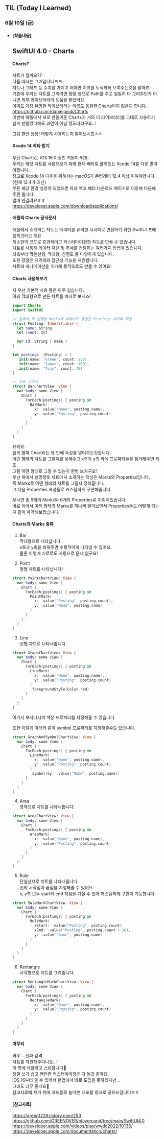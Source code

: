 ## TIL (Today I Learned)

### 6월 10일 (금)   

- #### [학습내용]    
  ## SwiftUI 4.0 - Charts     

  #### Charts?   
  차트가 뭘까요??   
  다들 아시는 그거입니다ㅋㅋ   
  차트나 그래프 등 수치를 가지고 어떠한 지표를 도식화해 보여주는것을 말하죠.   
  기존에 우리는 차트를 그리려면 정말 쌩으로 Path를 주고 일일히 다 그려주던가 아니면 외부 라이브러리의 도움을 받았어요.   
  아마도 가장 유명한 라이브러리는 이름도 동일한 Charts이지 않을까 합니다.    
  https://github.com/danielgindi/Charts    
  이번에 애플에서 새로 만들어준 Charts가 거의 이 라이브러리를 그대로 사용하기 쉽게 만들었다해도 과언이 아닐 정도더라구요..!   

  그럼 한번 당장! 어떻게 사용하는지 알아보시죠ㅎㅎ    

  #### Xcode 14 베타 받기   

  우선 Charts는 iOS 16 이상만 지원이 되죠.    
  우리는 해당 차트를 사용해보기 위해 현재 베타로 풀려있는 Xcode 14를 다운 받아야합니다.  
  참고로 Xcode 14 다운을 위해서는 macOS가 몬터레이 12.4 이상 이여야합니다.   
  (현재 12.4가 최신)   
  무튼 해당 환경 설정이 되었으면 아래 엑코 베타 다운로드 페이지로 이동해 다운해주면 됩니다!  
  얼마 안걸려요ㅎㅎ   
  https://developer.apple.com/download/applications/    

  #### 애플의 Charts 공식문서   

  애플에서 소개하는 차트는 데이터를 유익한 시각화로 변환하기 위한 SwiftUI 프레임워크라고 해요.   
  최소한의 코드로 효과적이고 커스터마이징한 차트를 만들 수 있습니다.   
  차트를 사용해 데이터 패턴 및 추세를 전달하는 여러가지 방법이 있습니다.  
  좌측부터 꺾은선형, 막대형, 산점도 등 다양하게 있습니다.   
  또한 장점은 지역화와 접근성 기능을 지원합니다.   
  차트에 애니메이션을 추가해 동적으로도 만들 수 있어요!   

  #### Charts 사용해보기   

  자 우선 기본적 사용 폼은 아주 쉽습니다.   
  아래 막대형으로 만든 차트를 예시로 보시죠!   
  ```swift
  import Charts
  import SwiftUI
  
  // 밑에서 쭉 설명할 Marks에 대해서도 동일한 Postings 데이터 적용
  struct Posting: Identifiable {
    let name: String
    let count: Int
  
    var id: String { name }
  }
  
  let postings: [Posting] = [
    .init(name: "Green", count: 250),
    .init(name: "James", count: 100),
    .init(name: "Tony", count: 70)
  ]
  
  // 차트 그리기
  struct BarChartView: View {
    var body: some View {
      Chart {
        ForEach(postings) { posting in
          BarMark(
            x: .value("Name", posting.name),
            y: .value("Posting", posting.count)
          )
        }
      }
    }
  }
  ```
  요래요.   
  쉽게 말해 Chart라는 뷰 안에 속성을 넣어주는것입니다.    
  어떤 형태의 차트를 그릴지를 정해주고 x축과 y축 외에 프로퍼티들을 첨가해주면 되죠.  
  그럼 어떤 형태로 그릴 수 있는지 한번 보자구요!   
  우선 위에서 설명했듯 차트에서 소개하는 핵심은 Marks와 Properties입니다.   
  즉  Marks로 어떤 형태의 차트를 그릴지 정해줍니다.    
  그 다음 Properties 속성들로 커스텀하게 구현해줍니다.   


  보시면 총 6개의 Marks와 6개의 Properties로 이뤄져있습니다.    
  바로 이어서 여러 형태의 Marks를 하나씩 알아보면서 Properties들도 어떻게 되는지 같이 파악해보겠습니다.    

  #### Charts의 Marks 종류   

  1. Bar   
    막대형으로 나타납니다.   
    x축과 y축을 바꿔주면 수평적이게 나타낼 수 있어요.   
    물론 이렇게 가로로도 자동으로 문제 없구요!   

  2. Point   
    점형 차트를 나타냅니다!    
  ```swift
  struct PointChartView: View {
    var body: some View {
      Chart {
        ForEach(postings) { posting in
          PointMark(
            x: .value("Posting", posting.count),
            y: .value("Name", posting.name)
          )
        }
      }
    }
  }
  ```


  3. Line   
    선형 차트로 나타내줍니다.   
  ```swift
  struct GraphChartView: View {
    var body: some View {
      Chart {
        ForEach(postings) { posting in
          LineMark(
            x: .value("Name", posting.name),
            y: .value("Posting", posting.count)
          )
          .foregroundStyle(Color.red)
        }
      }
    }
  }
  ```
  여기서 보시다시피 색상 프로퍼티를 지정해줄 수 있습니다.    

  또한 이렇게 아래와 같이 symbol 프로퍼티를 지정해줄수도 있습니다.   
  ```swift
  struct GraphAndSymbolChartView: View {
    var body: some View {
      Chart {
        ForEach(postings) { posting in
          LineMark(
            x: .value("Name", posting.name),
            y: .value("Posting", posting.count)
          )
          .symbol(by: .value("Name", posting.name))
        }
      }
    }
  }
  ```

  4. Area   
    영역으로 차트를 나타내줍니다.   
  ```swift
  struct AreaChartView: View {
    var body: some View {
      Chart {
        ForEach(postings) { posting in
          AreaMark(
            x: .value("Name", posting.name),
            y: .value("Posting", posting.count)
          )
        }
      }
    }
  }
  ```


  5. Rule   
    단일선으로 차트를 나타내줍니다.  
    선의 시작점과 끝점을 지정해줄 수 있어요.    
    x, y축 모두 start와 end 지점을 가질 수 있어 커스텀하게 구현이 가능합니다.   
  ```swift
  struct RuleMarkChartView: View {
    var body: some View {
      Chart {
        ForEach(postings) { posting in
          RuleMark(
            xStart: .value("Posting", posting.count),
            xEnd: .value("Posting", posting.count + 20),
            y: .value("Name", posting.name)
          )
        }
      }
    }
  }
  ```


  6. Rectangle    
    사각형으로 차트를 그려줍니다.   
  ```swift
  struct RectangleMarkChartView: View {
    var body: some View {
      Chart {
        ForEach(postings) { posting in
          RectangleMark(
            x: .value("Name", posting.name),
            y: .value("Posting", posting.count)
          )
        }
      }
    }
  }
  ```


  #### 마무리     

  와우... 진짜 감격   
  차트를 지원해주다니요..!    
  이 맛에 애플하고 스유합니다🙌   
  정말 쓰기 쉽고 왠만한 커스터마이징은 다 될것 같아요.   
  iOS 16부터 쓸 수 있어서 현업에서 바로 도입은 못하겠지만...   
  그래도 너무 좋네요🥳    
  참고자료에 제가 위에 코드들로 놀아본 레포를 링크로 공유드립니다ㅎㅎ   

  #### [참고자료]   
  https://green1229.tistory.com/253
  https://github.com/GREENOVER/playground/tree/main/SwiftUI4.0   
  https://developer.apple.com/videos/play/wwdc2022/10136/   
  https://developer.apple.com/documentation/charts/   
